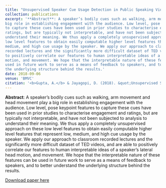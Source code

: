 ```yaml
---
title: "Unsupervised Speaker Cue Usage Detection in Public Speaking Videos"
collection: publications
excerpt: '**Abstract**: A speaker’s bodily cues such as walking, arm movement and head movement play a
big role in establishing engagement with the audience. Low level, pose keypoint features
to capture these cues have been used in prior studies to characterise engagement and
ratings, but are typically not interpretable, and have not been subjected to analysis to
understand their meaning. We thus apply a completely unsupervised approach on these
low level features to obtain easily computable higher level features that represent low,
medium, and high cue usage by the speaker. We apply our approach to classroom
recorded lectures and the significantly more difficult dataset of TED videos, and are able
to positively correlate our features to human interpretable ideas of a speaker’s lateral head
motion, and movement. We hope that the interpretable nature of these features can be
used in future work to serve as a means of feedback to speakers, and to better understand
the underlying structure behind the results.'
date: 2018-09-06
venue: 'BMVC'
citation: '<b>Gupta, A.</b> & Jayagopi, D. (2018). &quot;Unsupervised Speaker Cue Usage Detection in Public Speaking Videos.&quot; <i>Proceedings of the 29th British Machine Vision Conference Workshop, Vision for Interaction and Behaviour undErstanding</i>.'
---
```

**Abstract**: A speaker’s bodily cues such as walking, arm movement and head movement play a
big role in establishing engagement with the audience. Low level, pose keypoint features
to capture these cues have been used in prior studies to characterise engagement and
ratings, but are typically not interpretable, and have not been subjected to analysis to
understand their meaning. We thus apply a completely unsupervised approach on these
low level features to obtain easily computable higher level features that represent low,
medium, and high cue usage by the speaker. We apply our approach to classroom
recorded lectures and the significantly more difficult dataset of TED videos, and are able
to positively correlate our features to human interpretable ideas of a speaker’s lateral head
motion, and movement. We hope that the interpretable nature of these features can be
used in future work to serve as a means of feedback to speakers, and to better understand
the underlying structure behind the results.

[Download paper here](http://anshul-gupta24.github.io/files/paper1.pdf)
